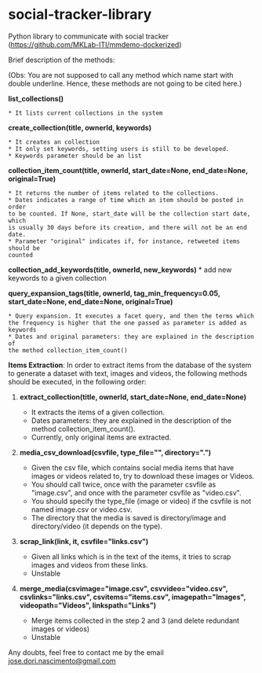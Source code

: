 # social-tracker-library
Python library to communicate with social tracker
(https://github.com/MKLab-ITI/mmdemo-dockerized)

Brief description of the methods:

(Obs: You are not supposed to call any method which name start with double
underline. Hence, these methods are not going to be cited here.)

**list_collections()**

    * It lists current collections in the system

**create_collection(title, ownerId, keywords)**

    * It creates an collection
    * It only set keywords, setting users is still to be developed.
    * Keywords parameter should be an list

**collection_item_count(title, ownerId, start_date=None, end_date=None,
                      original=True)**

    * It returns the number of items related to the collections.
    * Dates indicates a range of time which an item should be posted in order
    to be counted. If None, start_date will be the collection start date, which
    is usually 30 days before its creation, and there will not be an end date.
    * Parameter "original" indicates if, for instance, retweeted items should be
    counted

**collection_add_keywords(title, ownerId, new_keywords)**
    * add new keywords to a given collection

**query_expansion_tags(title, ownerId, tag_min_frequency=0.05,
        start_date=None, end_date=None, original=True)**

    * Query expansion. It executes a facet query, and then the terms which
    the frequency is higher that the one passed as parameter is added as
    keywords
    * Dates and original parameters: they are explained in the description of
    the method collection_item_count()

**Items Extraction**: In order to extract items from the database of the system to
generate a dataset with text, images and videos, the following methods should
be executed, in the following order:

1. **extract_collection(title, ownerId, start_date=None, end_date=None)**

    * It extracts the items of a given collection.
    * Dates parameters: they are explained in the description of
    the method collection_item_count().
    * Currently, only original items are extracted.

1. **media_csv_download(csvfile, type_file="", directory=".")**

    * Given the csv file, which contains social media items that have images or
    videos related to, try to download these images or Videos.
    * You should call twice, once with the parameter csvfile as "image.csv",
    and once with the parameter csvfile as "video.csv".
    * You should specify the type_file (image or video) if the csvfile is not
    named image.csv or video.csv.
    * The directory that the media is saved is directory/image and
    directory/video (it depends on the type).


1. **scrap_link(link, it, csvfile="links.csv")**

    * Given all links which is in the text of the items, it tries to scrap
    images and videos from these links.
    * Unstable

1. **merge_media(csvimage="image.csv", csvvideo="video.csv",
            csvlinks="links.csv", csvitems="items.csv", imagepath="Images",
            videopath="Videos", linkspath="Links")**
            
    * Merge items collected in the step 2 and 3 (and delete redundant images or
    videos)
    * Unstable

Any doubts, feel free to contact me by the email jose.dori.nascimento@gmail.com
